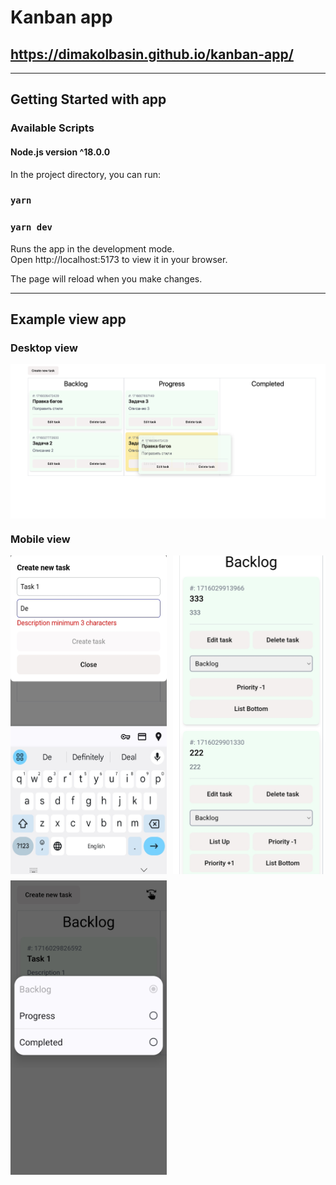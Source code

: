 # Kanban app

## https://dimakolbasin.github.io/kanban-app/

---


## Getting Started with app

### Available Scripts

#### Node.js version ^18.0.0

In the project directory, you can run:

### `yarn`
### `yarn dev`

Runs the app in the development mode.\
Open http://localhost:5173 to view it in your browser.

The page will reload when you make changes.

---

## Example view app

### Desktop view

<div style='display: flex; flex-wrap: nowrap; overflow-x: auto'>
    <img src='./examples/example-desktop.png' alt='example-mobile-3' style='width: 700px; height: auto; margin-right: 10px'>
</div>

### Mobile view

<div style='display: flex; flex-wrap: nowrap; overflow-x: auto; margin-top: 10px'>
    <img src='./examples/example-mobile-1.png' alt='example-mobile-1' style='width: 250px; height: auto; margin-right: 10px'>
    <img src='./examples/example-mobile-2.png' alt='example-mobile-2' style='width: 250px; height: auto; margin-right: 10px'>
</div>
<div style='display: flex; flex-wrap: nowrap; overflow-x: auto; margin-top: 10px'>
    <img src='./examples/example-mobile-3.png' alt='example-mobile-3' style='width: 250px; height: auto; margin-right: 10px'>
</div>
